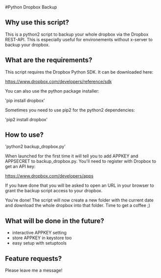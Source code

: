 #Python Dropbox Backup

## Why use this script?
This is a python2 script to backup your whole dropbox via the Dropbox REST-API. This is especially useful for environements without x-server to backup your dropbox.

## What are the requirements?

This script requires the Dropbox Python SDK. It can be downloaded here:

https://www.dropbox.com/developers/reference/sdk

You can also use the python package installer:

'pip install dropbox'

Sometimes you need to use pip2 for the python2 dependencies:

'pip2 install dropbox'

## How to use?

'python2 backup_dropbox.py'

When launched for the first time it will tell you to add APPKEY and APPSECRET to backup_dropbox.py. You'll need to register with Dropbox to get an API key:

https://www.dropbox.com/developers/apps

If you have done that you will be asked to open an URL in your browser to grant the backup script access to your dropbox.

You're done! The script will now create a new folder with the current date and download the whole dropbox into that folder. Time to get a coffee ;)

## What will be done in the future?

* interactive APPKEY setting
* store APPKEY in keystore too
* easy setup with setuptools

## Feature requests?

Please leave me a message!
